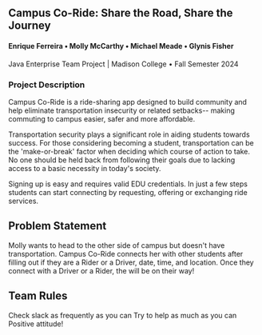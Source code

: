 ## Campus Co-Ride: Share the Road, Share the Journey

#### Enrique Ferreira • Molly McCarthy • Michael Meade • Glynis Fisher

Java Enterprise Team Project | Madison College • Fall Semester 2024

### Project Description

Campus Co-Ride is a ride-sharing app designed to build community and help eliminate transportation insecurity or
related setbacks-- making commuting to campus easier, safer and more affordable. 

Transportation security plays a significant role in aiding students towards success. For those 
considering becoming a student, transportation can be the 'make-or-break' factor when deciding which course of action 
to take. No one should be held back from following their goals due to lacking access to a basic necessity in today's society.

Signing up is easy and requires valid EDU credentials. In just a few steps students can start connecting by 
requesting, offering or exchanging ride services.

## Problem Statement

Molly wants to head to the other side of campus but doesn't have transportation. Campus Co-Ride connects her with other students after filling out if they are a Rider or a Driver, date, time, and location. Once they connect with a Driver or a Rider, the will be on their way!

## Team Rules

Check slack as frequently as you can
Try to help as much as you can
Positive attitude!

